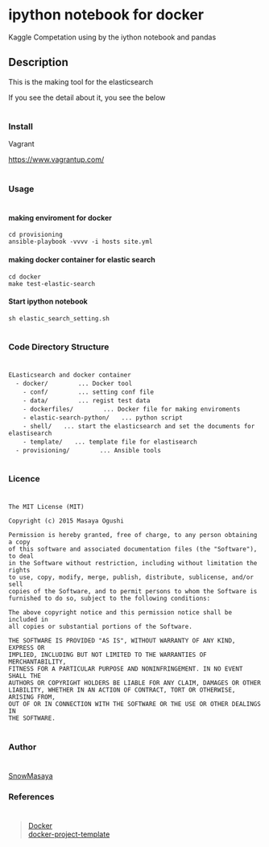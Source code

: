 ipython notebook for docker 
====

Kaggle Competation using by the iython notebook and pandas

## Description
This is the making tool for the elasticsearch

If you see the detail about it, you see the below<br>


#
### Install

Vagrant

https://www.vagrantup.com/

#
### Usage
#

#### making enviroment for docker

```
cd provisioning
ansible-playbook -vvvv -i hosts site.yml
```

#### making docker container for elastic search

```
cd docker
make test-elastic-search
```

#### Start ipython notebook

```
sh elastic_search_setting.sh
```


#
### Code Directory Structure
#
```
ELasticsearch and docker container
  - docker/　　　　　... Docker tool
    - conf/　　　　　... setting conf file
    - data/　　　　　... regist test data
    - dockerfiles/　　　　　... Docker file for making enviroments
    - elastic-search-python/　　... python script
    - shell/　　... start the elasticsearch and set the documents for elastisearch
    - template/　　... template file for elastisearch
  - provisioning/　     　... Ansible tools
```
#
### Licence
#
```
The MIT License (MIT)

Copyright (c) 2015 Masaya Ogushi

Permission is hereby granted, free of charge, to any person obtaining a copy
of this software and associated documentation files (the "Software"), to deal
in the Software without restriction, including without limitation the rights
to use, copy, modify, merge, publish, distribute, sublicense, and/or sell
copies of the Software, and to permit persons to whom the Software is
furnished to do so, subject to the following conditions:

The above copyright notice and this permission notice shall be included in
all copies or substantial portions of the Software.

THE SOFTWARE IS PROVIDED "AS IS", WITHOUT WARRANTY OF ANY KIND, EXPRESS OR
IMPLIED, INCLUDING BUT NOT LIMITED TO THE WARRANTIES OF MERCHANTABILITY,
FITNESS FOR A PARTICULAR PURPOSE AND NONINFRINGEMENT. IN NO EVENT SHALL THE
AUTHORS OR COPYRIGHT HOLDERS BE LIABLE FOR ANY CLAIM, DAMAGES OR OTHER
LIABILITY, WHETHER IN AN ACTION OF CONTRACT, TORT OR OTHERWISE, ARISING FROM,
OUT OF OR IN CONNECTION WITH THE SOFTWARE OR THE USE OR OTHER DEALINGS IN
THE SOFTWARE.
```
#
### Author
#
[SnowMasaya](https://github.com/SnowMasaya)
### References
#
>[Docker](https://www.docker.com/)<br>
>[docker-project-template](https://github.com/ahawkins/docker-project-template)
